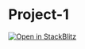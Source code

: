 # Project-1
[![Open in StackBlitz](https://developer.stackblitz.com/img/open_in_stackblitz.svg)](https://stackblitz.com/github/TheDagost/Project-1)